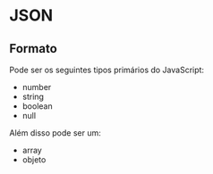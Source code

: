 # JSON

## Formato

Pode ser os seguintes tipos primários do JavaScript:

- number
- string
- boolean
- null

Além disso pode ser um:

- array
- objeto

